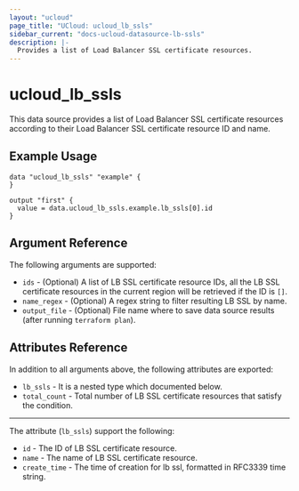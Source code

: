 ```yaml
---
layout: "ucloud"
page_title: "UCloud: ucloud_lb_ssls"
sidebar_current: "docs-ucloud-datasource-lb-ssls"
description: |-
  Provides a list of Load Balancer SSL certificate resources.
---
```


# ucloud_lb_ssls

This data source provides a list of Load Balancer SSL certificate resources according to their Load Balancer SSL certificate resource ID and name.

## Example Usage

```hcl
data "ucloud_lb_ssls" "example" {
}

output "first" {
  value = data.ucloud_lb_ssls.example.lb_ssls[0].id
}
```

## Argument Reference

The following arguments are supported:

* `ids` - (Optional) A list of LB SSL certificate resource IDs, all the LB SSL certificate resources in the current region will be retrieved if the ID is `[]`.
* `name_regex` - (Optional) A regex string to filter resulting LB SSL by name.
* `output_file` - (Optional) File name where to save data source results (after running `terraform plan`).

## Attributes Reference

In addition to all arguments above, the following attributes are exported:

* `lb_ssls` - It is a nested type which documented below.
* `total_count` - Total number of LB SSL certificate resources that satisfy the condition.

- - -

The attribute (`lb_ssls`) support the following:

* `id` - The ID of LB SSL certificate resource.
* `name` - The name of LB SSL certificate resource.
* `create_time` - The time of creation for lb ssl, formatted in RFC3339 time string.